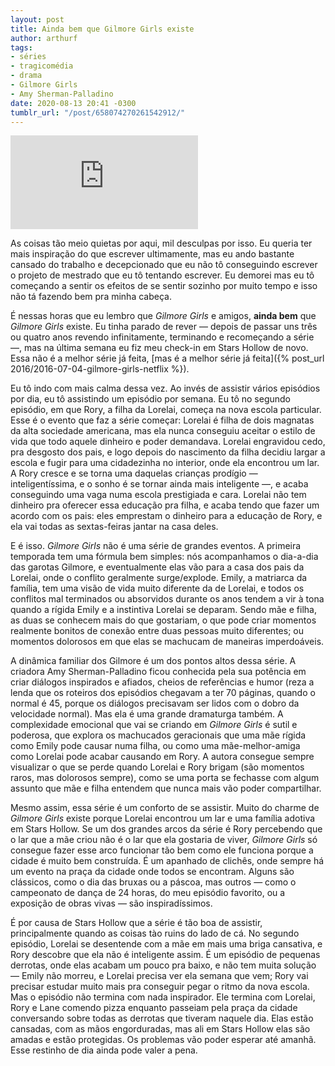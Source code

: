 ```yaml
---
layout: post
title: Ainda bem que Gilmore Girls existe
author: arthurf
tags:
- séries
- tragicomédia
- drama
- Gilmore Girls
- Amy Sherman-Palladino
date: 2020-08-13 20:41 -0300
tumblr_url: "/post/658074270261542912/"
---
```

<iframe class="full-width" src="https://www.youtube.com/embed/jQCwJi0RDuY" frameborder="0" allow="accelerometer; autoplay; encrypted-media; gyroscope; picture-in-picture" allowfullscreen></iframe>

As coisas tão meio quietas por aqui, mil desculpas por isso. Eu queria ter mais inspiração do que escrever ultimamente, mas eu ando bastante cansado do trabalho e decepcionado que eu não tô conseguindo escrever o projeto de mestrado que eu tô tentando escrever. Eu demorei mas eu tô começando a sentir os efeitos de se sentir sozinho por muito tempo e isso não tá fazendo bem pra minha cabeça.

É nessas horas que eu lembro que *Gilmore Girls* e amigos, **ainda bem** que *Gilmore Girls* existe. Eu tinha parado de rever — depois de passar uns três ou quatro anos revendo infinitamente, terminando e recomeçando a série —, mas na última semana eu fiz meu check-in em Stars Hollow de novo. Essa não é a melhor série já feita, [mas é a melhor série já feita]({% post_url 2016/2016-07-04-gilmore-girls-netflix %}).

Eu tô indo com mais calma dessa vez. Ao invés de assistir vários episódios por dia, eu tô assistindo um episódio por semana. Eu tô no segundo episódio, em que Rory, a filha da Lorelai, começa na nova escola particular. Esse é o evento que faz a série começar: Lorelai é filha de dois magnatas da alta sociedade americana, mas ela nunca conseguiu aceitar o estilo de vida que todo aquele dinheiro e poder demandava. Lorelai engravidou cedo, pra desgosto dos pais, e logo depois do nascimento da filha decidiu largar a escola e fugir para uma cidadezinha no interior, onde ela encontrou um lar. A Rory cresce e se torna uma daquelas crianças prodígio — inteligentíssima, e o sonho é se tornar ainda mais inteligente —, e acaba conseguindo uma vaga numa escola prestigiada e cara. Lorelai não tem dinheiro pra oferecer essa educação pra filha, e acaba tendo que fazer um acordo com os pais: eles emprestam o dinheiro para a educação de Rory, e ela vai todas as sextas-feiras jantar na casa deles.

E é isso. *Gilmore Girls* não é uma série de grandes eventos. A primeira temporada tem uma fórmula bem simples: nós acompanhamos o dia-a-dia das garotas Gilmore, e eventualmente elas vão para a casa dos pais da Lorelai, onde o conflito geralmente surge/explode. Emily, a matriarca da família, tem uma visão de vida muito diferente da de Lorelai, e todos os conflitos mal terminados ou absorvidos durante os anos tendem a vir à tona quando a rígida Emily e a instintiva Lorelai se deparam. Sendo mãe e filha, as duas se conhecem mais do que gostariam, o que pode criar momentos realmente bonitos de conexão entre duas pessoas muito diferentes; ou momentos dolorosos em que elas se machucam de maneiras imperdoáveis.

A dinâmica familiar dos Gilmore é um dos pontos altos dessa série. A criadora Amy Sherman-Palladino ficou conhecida pela sua potência em criar diálogos inspirados e afiados, cheios de referências e humor (reza a lenda que os roteiros dos episódios chegavam a ter 70 páginas, quando o normal é 45, porque os diálogos precisavam ser lidos com o dobro da velocidade normal). Mas ela é uma grande dramaturga também. A complexidade emocional que vai se criando em *Gilmore Girls* é sutil e poderosa, que explora os machucados geracionais que uma mãe rígida como Emily pode causar numa filha, ou como uma mãe-melhor-amiga como Lorelai pode acabar causando em Rory. A autora consegue sempre visualizar o que se perde quando Lorelai e Rory brigam (são momentos raros, mas dolorosos sempre), como se uma porta se fechasse com algum assunto que mãe e filha entendem que nunca mais vão poder compartilhar.

Mesmo assim, essa série é um conforto de se assistir. Muito do charme de *Gilmore Girls* existe porque Lorelai encontrou um lar e uma família adotiva em Stars Hollow. Se um dos grandes arcos da série é Rory percebendo que o lar que a mãe criou não é o lar que ela gostaria de viver, *Gilmore Girls* só consegue fazer esse arco funcionar tão bem como ele funciona porque a cidade é muito bem construída. É um apanhado de clichês, onde sempre há um evento na praça da cidade onde todos se encontram. Alguns são clássicos, como o dia das bruxas ou a páscoa, mas outros — como o campeonato de dança de 24 horas, do meu episódio favorito, ou a exposição de obras vivas — são inspiradíssimos.

É por causa de Stars Hollow que a série é tão boa de assistir, principalmente quando as coisas tào ruins do lado de cá. No segundo episódio, Lorelai se desentende com a mãe em mais uma briga cansativa, e Rory descobre que ela não é inteligente assim. É um episódio de pequenas derrotas, onde elas acabam um pouco pra baixo, e não tem muita solução — Emily não morreu, e Lorelai precisa ver ela semana que vem; Rory vai precisar estudar muito mais pra conseguir pegar o ritmo da nova escola. Mas o episódio não termina com nada inspirador. Ele termina com Lorelai, Rory e Lane comendo pizza enquanto passeiam pela praça da cidade conversando sobre todas as derrotas que tiveram naquele dia. Elas estão cansadas, com as mãos engorduradas, mas ali em Stars Hollow elas são amadas e estão protegidas. Os problemas vão poder esperar até amanhã. Esse restinho de dia ainda pode valer a pena.
